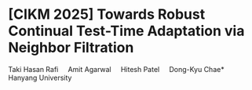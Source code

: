 # [CIKM 2025] Towards Robust Continual Test-Time Adaptation via Neighbor Filtration

Taki Hasan Rafi<sup></sup> &nbsp;&nbsp;&nbsp; Amit Agarwal<sup></sup> &nbsp;&nbsp;&nbsp; Hitesh Patel &nbsp;&nbsp;&nbsp; Dong-Kyu Chae*  
Hanyang University

